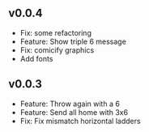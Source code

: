 ## v0.0.4
- Fix: some refactoring
- Feature: Show triple 6 message
- Fix: comicify graphics
- Add fonts

## v0.0.3

- Feature: Throw again with a 6
- Feature: Send all home with 3x6
- Fix: Fix mismatch horizontal ladders